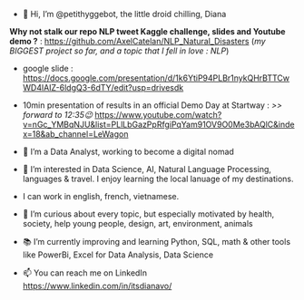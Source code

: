 - 👋 Hi, I’m @petithyggebot, the little droid chilling, Diana

**Why not stalk our repo NLP tweet Kaggle challenge, slides and Youtube demo ?** : https://github.com/AxelCatelan/NLP_Natural_Disasters
(*my BIGGEST project so far, and a topic that I fell in love : NLP*)
- google slide : https://docs.google.com/presentation/d/1k6YtiP94PLBr1nykQHrBTTCwWD4lAIZ-6ldgQ3-6dTY/edit?usp=drivesdk
- 10min presentation of results in an official Demo Day at Startway : *>> forward to 12:35😉* https://www.youtube.com/watch?v=nGc_YMBqNJU&list=PLlLbGazPpRfgiPqYam91OV9O0Me3bAQlC&index=18&ab_channel=LeWagon

- 🌱 I’m a Data Analyst, working to become a digital nomad
- 👀 I’m interested in Data Science, AI, Natural Language Processing, languages & travel. I enjoy learning the local lanuage of my destinations. 
- I can work in english, french, vietnamese.
- 💞️ I’m curious about every topic, but especially motivated by health, society, help young people, design, art, environment, animals
- 📚 I’m currently improving and learning Python, SQL, math & other tools like PowerBi, Excel for Data Analysis, Data Science
- 📫 You can reach me on LinkedIn https://www.linkedin.com/in/itsdianavo/



<!---
petithyggebot/petithyggebot is a ✨ special ✨ repository because its `README.md` (this file) appears on your GitHub profile.
You can click the Preview link to take a look at your changes.
--->
